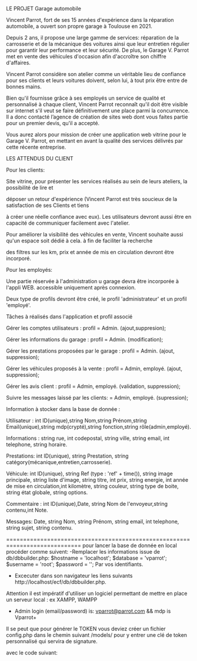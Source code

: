 LE PROJET Garage automobile

Vincent Parrot, fort de ses 15 années d'expérience dans la réparation automobile, a ouvert son propre garage à Toulouse en 2021.

Depuis 2 ans, il propose une large gamme de services: réparation de la carrosserie et de la mécanique des voitures ainsi que leur entretien régulier pour garantir leur performance et leur sécurité. De plus, le Garage V. Parrot met en vente des véhicules d'occasion afin d'accroître son chiffre d'affaires.

Vincent Parrot considère son atelier comme un véritable lieu de confiance pour ses clients et leurs voitures doivent, selon lui, à tout prix être entre de bonnes mains.

Bien qu'il fournisse grâce à ses employés un service de qualité et personnalisé à chaque client, Vincent Parrot reconnaît qu'il doit être visible sur internet s'il veut se faire définitivement une place parmi la concurrence. Il a donc contacté l’agence de création de sites web dont vous faites partie pour un premier devis, qu'il a accepté.

Vous aurez alors pour mission de créer une application web vitrine pour le Garage V. Parrot, en mettant en avant la qualité des services délivrés par cette récente entreprise.

 

 

LES ATTENDUS DU CLIENT

 

Pour les clients:

Site vitrine, pour présenter les services réalisés au sein de leurs ateliers, la possibilité de lire et

déposer un retour d'expérience (Vincent Parrot est très soucieux de la satisfaction de ses Clients et tiens

à créer une réelle confiance avec eux). Les utilisateurs devront aussi être en capacité de communiquer facilement avec l'atelier.

Pour améliorer la visibilité des véhicules en vente, Vincent souhaite aussi qu'un espace soit dédié à cela. à fin de faciliter la recherche

des filtres sur les km, prix et année de mis en circulation devront être incorporé.

 

Pour les employés:

Une partie réservée à l'administration u garage devra être incorporée à l'appli WEB. accessible uniquement après connexion.

Deux type de profils devront être créé, le profil 'administrateur' et un profil 'employé'.

 

Tâches à réalisés dans l'application et profil associé

 

Gérer les comptes utilisateurs : profil = Admin. (ajout,suppresion);

Gérer les informations du garage : profil = Admin. (modification);

Gérer les prestations proposées par le garage : profil = Admin. (ajout, suppression);

Gérer les véhicules proposés à la vente : profil = Admin, employé. (ajout, suppression);

Gérer les avis client : profil = Admin, employé. (validation, suppression);

Suivre les messages laissé par les clients: = Admin, employé. (supression);

 

Information à stocker dans la base de donnée :

 

Utilisateur : int ID(unique),string Nom,string Prénom,string Email(unique),string mdp(crypté),string fonction,string rôle(admin,employé).

Informations : string rue, int codepostal, string ville, string email, int telephone, string horaire.

Prestations: int ID(unique), string Prestation, string catégory(mécanique,entretien,carrosserie).

Véhicule: int ID(unique), string Ref (type : 'ref' + time()), string image principale, string liste d'image, string titre, int prix, string energie, int année de mise en circulation,int kilomètre, string couleur, string type de boite, string état globale, string options.

Commentaire : int ID(unique),Date, string Nom de l'envoyeur,string contenu,int Note.

Messages: Date, string Nom, string Prénom, string email, int telephone, string sujet, string contenu.

============================================================================
pour lancer la base de donnée en local procéder comme suivent:
-Remplacer les informations issue de db/dbbuilder.php:
$hostname = 'localhost';
$database = 'vparrot';
$username = 'root';
$password = '';
Par vos identifiants.

- Excecuter dans son navigateur les liens suivants http://localhost/ecf/db/dbbuilder.php.

Attention il est impératif d'utiliser un logiciel permettant de mettre en place un serveur local : ex XAMPP, WAMPP
- Admin login (email/password) is: vparrot@parrot.com && mdp is Vparrot+

Il se peut que pour générer le TOKEN vous deviez créer un fichier config.php dans le chemin suivant /models/ 
pour y entrer une clé de token personnalisé qui servira de signature.

avec le code suivant:

<?php

const SECRET = 'chainedecaracter';

================================================================================>
